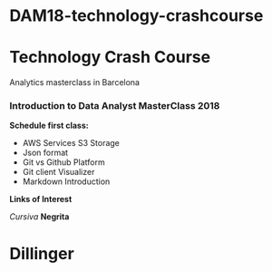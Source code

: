 # DAM18-technology-crashcourse
# Technology Crash Course
Analytics masterclass in Barcelona
### Introduction to Data Analyst MasterClass 2018
**Schedule first class:**
- AWS Services S3 Storage
- Json format
- Git vs Github Platform
- Git client Visualizer
- Markdown Introduction

**Links of Interest**

*Cursiva*
**Negrita**
# Dillinger
